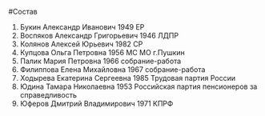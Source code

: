 #Состав
1. Букин Александр Иванович 1949 ЕР
2. Воспяков Александр Григорьевич 1946 ЛДПР
3. Колянов Алексей Юрьевич 1982 СР
4. Купцова Ольга Петровна 1956 МС МО г.Пушкин
5. Палик Мария Петровна 1966 собрание-работа
6. Филиппова Елена Михайловна 1967 собрание-работа
7. Ходырева Екатерина Сергеевна 1985 Трудовая партия России
8. Юдина Тамара Николаевна 1953 Российская партия пенсионеров за справедливость
9. Юферов Дмитрий Владимирович 1971 КПРФ
